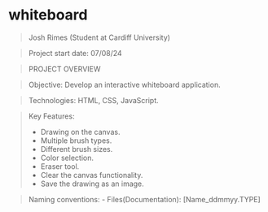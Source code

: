 # whiteboard

>Josh Rimes (Student at Cardiff University)

>Project start date: 07/08/24

>PROJECT OVERVIEW

>Objective: Develop an interactive whiteboard application.

>Technologies: HTML, CSS, JavaScript.

>Key Features:
> - Drawing on the canvas.
> - Multiple brush types.
> - Different brush sizes.
> - Color selection.
> - Eraser tool.
> - Clear the canvas functionality.
> - Save the drawing as an image.

>Naming conventions: - Files(Documentation): [Name_ddmmyy.TYPE]
